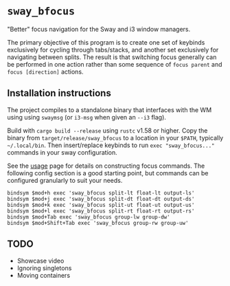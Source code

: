 # `sway_bfocus`

"Better" focus navigation for the Sway and i3 window managers.

The primary objective of this program is to
create one set of keybinds exclusively for cycling through tabs/stacks,
and another set exclusively for navigating between splits.
The result is that switching focus generally can be performed in one action
rather than some sequence of `focus parent` and `focus [direction]` actions.

## Installation instructions

The project compiles to a standalone binary
that interfaces with the WM using using `swaymsg`
(or `i3-msg` when given an `--i3` flag).

Build with `cargo build --release` using `rustc` v1.58 or higher.
Copy the binary from `target/release/sway_bfocus`
to a location in your `$PATH`,
typically `~/.local/bin`.
Then insert/replace keybinds to run `exec "sway_bfocus..."` commands
in your sway configuration.

See the [usage](usage.md) page for details on constructing focus commands.
The following config section is a good starting point,
but commands can be configured granularly to suit your needs.

    bindsym $mod+h exec 'sway_bfocus split-lt float-lt output-ls'
    bindsym $mod+j exec 'sway_bfocus split-dt float-dt output-ds'
    bindsym $mod+k exec 'sway_bfocus split-ut float-ut output-us'
    bindsym $mod+l exec 'sway_bfocus split-rt float-rt output-rs'
    bindsym $mod+Tab exec 'sway_bfocus group-lw group-dw'
    bindsym $mod+Shift+Tab exec 'sway_bfocus group-rw group-uw'

## TODO

- Showcase video
- Ignoring singletons
- Moving containers
